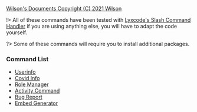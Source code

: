 [Wilson's Documents Copyright (C) 2021 Wilson](/info/license)

!> All of these commands have been tested with [Lyxcode's Slash Command Handler](https://youtu.be/rqRb8YJ4T5Q) if you are using anything else, you will have to adapt the code yourself.  

?> Some of these commands will require you to install additional packages.
### Command List
- [Userinfo](/commands/userinfo)  
- [Covid Info](/commands/covid)
- [Role Manager](/commands/rolemanager)
- [Activity Command](/commands/activity)
- [Bug Report](/commands/bugreport)
- [Embed Generator](/commands/embedgenerator)
